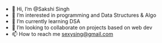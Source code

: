 - 👋 Hi, I’m @Sakshi Singh
- 👀 I’m interested in programming and Data Structures & Algo
- 🌱 I’m currently learning DSA
- 💞️ I’m looking to collaborate on projects based on web dev
- 📫 How to reach me sexysing@gmail.com

<!---
sexysing/sexysing is a ✨ special ✨ repository because its `README.md` (this file) appears on your GitHub profile.
You can click the Preview link to take a look at your changes.
--->
